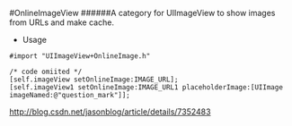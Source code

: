 #OnlineImageView
######A category for UIImageView to show images from URLs and make cache.

+ Usage <br/>
<pre>
<code>#import "UIImageView+OnlineImage.h"
<br />/* code omiited */
[self.imageView setOnlineImage:IMAGE_URL];
[self.imageView1 setOnlineImage:IMAGE_URL1 placeholderImage:[UIImage imageNamed:@"question_mark"]];</code>
</pre>

http://blog.csdn.net/jasonblog/article/details/7352483
